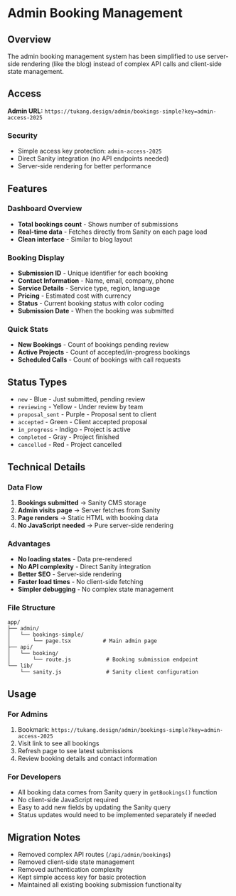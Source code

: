 # Admin Booking Management

## Overview

The admin booking management system has been simplified to use server-side rendering (like the blog) instead of complex API calls and client-side state management.

## Access

**Admin URL:** `https://tukang.design/admin/bookings-simple?key=admin-access-2025`

### Security

- Simple access key protection: `admin-access-2025`
- Direct Sanity integration (no API endpoints needed)
- Server-side rendering for better performance

## Features

### Dashboard Overview

- **Total bookings count** - Shows number of submissions
- **Real-time data** - Fetches directly from Sanity on each page load
- **Clean interface** - Similar to blog layout

### Booking Display

- **Submission ID** - Unique identifier for each booking
- **Contact Information** - Name, email, company, phone
- **Service Details** - Service type, region, language
- **Pricing** - Estimated cost with currency
- **Status** - Current booking status with color coding
- **Submission Date** - When the booking was submitted

### Quick Stats

- **New Bookings** - Count of bookings pending review
- **Active Projects** - Count of accepted/in-progress bookings
- **Scheduled Calls** - Count of bookings with call requests

## Status Types

- `new` - Blue - Just submitted, pending review
- `reviewing` - Yellow - Under review by team
- `proposal_sent` - Purple - Proposal sent to client
- `accepted` - Green - Client accepted proposal
- `in_progress` - Indigo - Project is active
- `completed` - Gray - Project finished
- `cancelled` - Red - Project cancelled

## Technical Details

### Data Flow

1. **Bookings submitted** → Sanity CMS storage
2. **Admin visits page** → Server fetches from Sanity
3. **Page renders** → Static HTML with booking data
4. **No JavaScript needed** → Pure server-side rendering

### Advantages

- **No loading states** - Data pre-rendered
- **No API complexity** - Direct Sanity integration
- **Better SEO** - Server-side rendering
- **Faster load times** - No client-side fetching
- **Simpler debugging** - No complex state management

### File Structure

```
app/
├── admin/
│   └── bookings-simple/
│       └── page.tsx          # Main admin page
├── api/
│   └── booking/
│       └── route.js           # Booking submission endpoint
└── lib/
    └── sanity.js              # Sanity client configuration
```

## Usage

### For Admins

1. Bookmark: `https://tukang.design/admin/bookings-simple?key=admin-access-2025`
2. Visit link to see all bookings
3. Refresh page to see latest submissions
4. Review booking details and contact information

### For Developers

- All booking data comes from Sanity query in `getBookings()` function
- No client-side JavaScript required
- Easy to add new fields by updating the Sanity query
- Status updates would need to be implemented separately if needed

## Migration Notes

- Removed complex API routes (`/api/admin/bookings`)
- Removed client-side state management
- Removed authentication complexity
- Kept simple access key for basic protection
- Maintained all existing booking submission functionality
